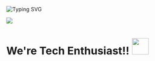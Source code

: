 ![Typing SVG](https://readme-typing-svg.herokuapp.com?color=ffecd2&size=29&multiline=true&width=700&lines=Hey+folk+,+Team+Universal+this+side's+Github+Profile)

<img src = "https://raw.githubusercontent.com/thompsonemerson/thompsonemerson/master/cover-thompson.png" align = "center"></img>

# We're  Tech Enthusiast!!</b>&nbsp;<img src="https://github.com/TheDudeThatCode/TheDudeThatCode/blob/master/Assets/Designer.gif" height="44px">
